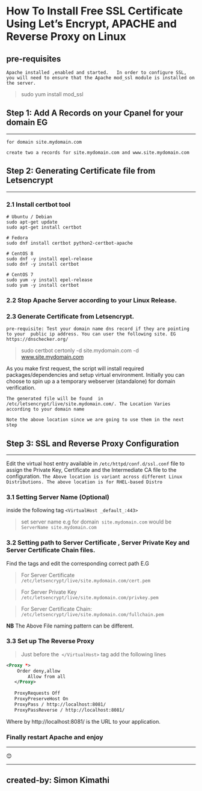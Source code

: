 #  **How To Install Free SSL Certificate Using  Let’s Encrypt, APACHE  and Reverse Proxy on Linux** 
  
##  pre-requisites
  
`Apache installed ,enabled and started.  
In order to configure SSL, you will need to ensure that the Apache mod_ssl module is installed on the server.`
>sudo yum install mod_ssl
  
##  Step 1: Add A Records on  your  Cpanel for your domain EG
---------------
```
for domain site.mydomain.com

create two a records for site.mydomain.com and www.site.mydomain.com

```
  
##  Step 2:   Generating Certificate file from Letsencrypt
---------------

### 2.1 Install certbot tool
```
# Ubuntu / Debian
sudo apt-get update
sudo apt-get install certbot

# Fedora
sudo dnf install certbot python2-certbot-apache

# CentOS 8
sudo dnf -y install epel-release
sudo dnf -y install certbot

# CentOS 7
sudo yum -y install epel-release
sudo yum -y install certbot
```

### 2.2 Stop Apache Server according to your Linux Release.

### 2.3 Generate Certificate from Letsencrypt.
`pre-requisite: Test your domain name dns record if they are pointing to your  public ip address. You can user the following site. EG https://dnschecker.org/`

>sudo certbot certonly -d  site.mydomain.com -d www.site.mydomain.com

As you make first request, the script will install required packages/dependencies and setup virtual environment. Initially you can choose to spin up a a temporary webserver (standalone) for domain verification.

`The generated file will be found  in /etc/letsencrypt/live/site.mydomain.com/. The Location Varies according to your domain name`
  
``Note the above location since we are going to use them in the next step``
  
##   Step 3:   SSL and Reverse Proxy Configuration
---------------
  
Edit the virtual host entry available in `/etc/httpd/conf.d/ssl.conf` file to assign the Private Key, Certificate and the Intermediate CA file to the configuration.
`The Above location is variant across different Linux Distributions. The above location is for RHEL-based Distro`
  
###   3.1 Setting Server Name  (Optional)
  
  
inside the following tag `<VirtualHost _default_:443>`
 >set server name e.g for domain` site.mydomain.com` would be
`ServerName site.mydomain.com`
  
###  3.2 Setting path to  Server Certificate , Server Private Key and  Server Certificate Chain files.
  
  
Find the tags and edit the corresponding correct path E.G
  
>For Server Certificate 
`/etc/letsencrypt/live/site.mydomain.com/cert.pem`
  
> For Server Private Key 
`/etc/letsencrypt/live/site.mydomain.com/privkey.pem`
  
> For Server Certificate Chain:
`/etc/letsencrypt/live/site.mydomain.com/fullchain.pem`
  
**NB**
The Above File naming pattern can be different.
  
###  3.3 Set up The Reverse Proxy
  
  
>Just before the` </VirtualHost>` tag
add the following lines
``` xml
<Proxy *>
	Order deny,allow
        Allow from all
   </Proxy>
  
   ProxyRequests Off
   ProxyPreserveHost On
   ProxyPass / http://localhost:8081/
   ProxyPassReverse / http://localhost:8081/
```
Where by http://localhost:8081/ is the URL to your application.
  
  
### Finally restart Apache  and enjoy
---------------
  :blush:

----
created-by: Simon Kimathi
----
  
